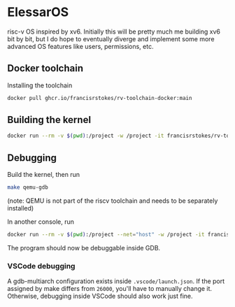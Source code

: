 # ElessarOS

risc-v OS inspired by xv6. Initially this will be pretty much me building xv6 bit by bit, but I do hope to eventually diverge and implement some more advanced OS features like users, permissions, etc.

## Docker toolchain

Installing the toolchain

```bash
docker pull ghcr.io/francisrstokes/rv-toolchain-docker:main
```

## Building the kernel

```bash
docker run --rm -v $(pwd):/project -w /project -it francisrstokes/rv-toolchain:latest make
```

## Debugging

Build the kernel, then run

```bash
make qemu-gdb
```

(note: QEMU is not part of the riscv toolchain and needs to be separately installed)

In another console, run

```bash
docker run --rm -v $(pwd):/project --net="host" -w /project -it francisrstokes/rv-toolchain:latest riscv64-unknown-linux-gnu-gdb -ix .gdbinit
```

The program should now be debuggable inside GDB.

### VSCode debugging

A gdb-multiarch configuration exists inside `.vscode/launch.json`. If the port assigned by make differs from `26000`, you'll have to manually change it. Otherwise, debugging inside VSCode should also work just fine.